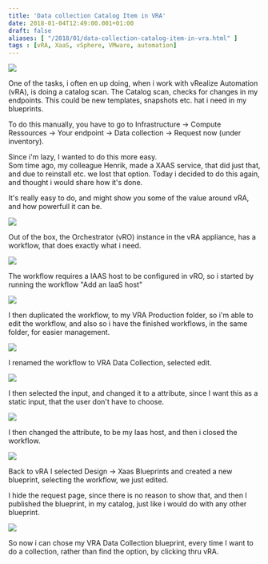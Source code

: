 ```yaml
---
title: 'Data collection Catalog Item in VRA'
date: 2018-01-04T12:49:00.001+01:00
draft: false
aliases: [ "/2018/01/data-collection-catalog-item-in-vra.html" ]
tags : [vRA, XaaS, vSphere, VMware, automation]
---
```


[![](https://4.bp.blogspot.com/-ZztK3DqfMjg/Wk4PVgdiFGI/AAAAAAABQyw/om4ggpptpgU--7D4tFYrfEdLOoQBzLxAQCLcBGAs/s640/cog-wheels-2125183_1280.jpg)](https://4.bp.blogspot.com/-ZztK3DqfMjg/Wk4PVgdiFGI/AAAAAAABQyw/om4ggpptpgU--7D4tFYrfEdLOoQBzLxAQCLcBGAs/s1600/cog-wheels-2125183_1280.jpg)

  
One of the tasks, i often en up doing, when i work with vRealize Automation (vRA), is doing a catalog scan. The Catalog scan, checks for changes in my endpoints. This could be new templates, snapshots etc. hat i need in my blueprints.  
  
To do this manually, you have to go to Infrastructure -> Compute Ressources -> Your endpoint -> Data collection -> Request now (under inventory).  
  
Since i'm lazy, I wanted to do this more easy.  
Som time ago, my colleague Henrik, made a XAAS service, that did just that, and due to reinstall etc. we lost that option. Today i decided to do this again, and thought i would share how it's done.  
  
It's really easy to do, and might show you some of the value around vRA, and how powerfull it can be.  
  

[![](https://3.bp.blogspot.com/-mhVF1cEGduU/Wk4Q5_Q7kGI/AAAAAAABQy8/qRCxNVdgZ7sY4n2L3Yj9_9Z6N7MiJmYUgCLcBGAs/s640/Sk%25C3%25A6rmbillede%2B2018-01-04%2Bkl.%2B12.32.20.png)](https://3.bp.blogspot.com/-mhVF1cEGduU/Wk4Q5_Q7kGI/AAAAAAABQy8/qRCxNVdgZ7sY4n2L3Yj9_9Z6N7MiJmYUgCLcBGAs/s1600/Sk%25C3%25A6rmbillede%2B2018-01-04%2Bkl.%2B12.32.20.png)

Out of the box, the Orchestrator (vRO) instance in the vRA appliance, has a workflow, that does exactly what i need.

  

[![](https://3.bp.blogspot.com/-iO8XOJ-XLF0/Wk4RRrqz-1I/AAAAAAABQzA/Dg93Hy5JdF8XOu3FOytNu0AMZXJRuuE-wCLcBGAs/s640/Sk%25C3%25A6rmbillede%2B2018-01-04%2Bkl.%2B12.34.10.png)](https://3.bp.blogspot.com/-iO8XOJ-XLF0/Wk4RRrqz-1I/AAAAAAABQzA/Dg93Hy5JdF8XOu3FOytNu0AMZXJRuuE-wCLcBGAs/s1600/Sk%25C3%25A6rmbillede%2B2018-01-04%2Bkl.%2B12.34.10.png)

The workflow requires a IAAS host to be configured in vRO, so i started by running the workflow "Add an IaaS host"

  

[![](https://4.bp.blogspot.com/-QGXLs7b93tE/Wk4Rw5JISkI/AAAAAAABQzI/rAyAViS3YkAx6zLwQpPCqiuBDuBTVwjsACLcBGAs/s640/Sk%25C3%25A6rmbillede%2B2018-01-04%2Bkl.%2B12.36.06.png)](https://4.bp.blogspot.com/-QGXLs7b93tE/Wk4Rw5JISkI/AAAAAAABQzI/rAyAViS3YkAx6zLwQpPCqiuBDuBTVwjsACLcBGAs/s1600/Sk%25C3%25A6rmbillede%2B2018-01-04%2Bkl.%2B12.36.06.png)

I then duplicated the workflow, to my VRA Production folder, so i'm able to edit the workflow, and also so i have the finished workflows, in the same folder, for easier management.

  

[![](https://1.bp.blogspot.com/-oad5P6ulsnw/Wk4SVv9asbI/AAAAAAABQzQ/p5gnIiHzKiMTOK0EPUNjgB21_You4XwQQCLcBGAs/s640/Sk%25C3%25A6rmbillede%2B2018-01-04%2Bkl.%2B12.38.48.png)](https://1.bp.blogspot.com/-oad5P6ulsnw/Wk4SVv9asbI/AAAAAAABQzQ/p5gnIiHzKiMTOK0EPUNjgB21_You4XwQQCLcBGAs/s1600/Sk%25C3%25A6rmbillede%2B2018-01-04%2Bkl.%2B12.38.48.png)

I renamed the workflow to VRA Data Collection, selected edit.

  

[![](https://1.bp.blogspot.com/-jbo8-QcPPAw/Wk4Sx6KXubI/AAAAAAABQzY/qKXDdrqjXMs65zw53SrHnlqmIEA5C9JrACLcBGAs/s640/Sk%25C3%25A6rmbillede%2B2018-01-04%2Bkl.%2B12.40.38.png)](https://1.bp.blogspot.com/-jbo8-QcPPAw/Wk4Sx6KXubI/AAAAAAABQzY/qKXDdrqjXMs65zw53SrHnlqmIEA5C9JrACLcBGAs/s1600/Sk%25C3%25A6rmbillede%2B2018-01-04%2Bkl.%2B12.40.38.png)

I then selected the input, and changed it to a attribute, since I want this as a static input, that the user don't have to choose.

  

[![](https://2.bp.blogspot.com/-eaOO9QsVVNo/Wk4TMjjRsyI/AAAAAAABQzg/U1o8i7QaDvEKznOYEim3PjyW845f3gxmQCLcBGAs/s640/Sk%25C3%25A6rmbillede%2B2018-01-04%2Bkl.%2B12.42.25.png)](https://2.bp.blogspot.com/-eaOO9QsVVNo/Wk4TMjjRsyI/AAAAAAABQzg/U1o8i7QaDvEKznOYEim3PjyW845f3gxmQCLcBGAs/s1600/Sk%25C3%25A6rmbillede%2B2018-01-04%2Bkl.%2B12.42.25.png)

I then changed the attribute, to be my Iaas host, and then i closed the workflow.

  

[![](https://4.bp.blogspot.com/-Bm0-IXKUQ08/Wk4TlCWNbEI/AAAAAAABQzk/B2ccaLqzcpIe_HlBiofwDnLFjPmpxXiXQCLcBGAs/s640/Sk%25C3%25A6rmbillede%2B2018-01-04%2Bkl.%2B12.43.57.png)](https://4.bp.blogspot.com/-Bm0-IXKUQ08/Wk4TlCWNbEI/AAAAAAABQzk/B2ccaLqzcpIe_HlBiofwDnLFjPmpxXiXQCLcBGAs/s1600/Sk%25C3%25A6rmbillede%2B2018-01-04%2Bkl.%2B12.43.57.png)

Back to vRA I selected Design -> Xaas Blueprints and created a new blueprint, selecting the workflow, we just edited.

  

I hide the request page, since there is no reason to show that, and then I published the blueprint, in my catalog, just like i would do with any other blueprint.

  

[![](https://1.bp.blogspot.com/-d7e0soR07Fo/Wk4UHnVzDLI/AAAAAAABQzs/36aqAPWXBwoXNsEFdt0tF_HVYzX6k0oegCLcBGAs/s640/Sk%25C3%25A6rmbillede%2B2018-01-04%2Bkl.%2B12.46.23.png)](https://1.bp.blogspot.com/-d7e0soR07Fo/Wk4UHnVzDLI/AAAAAAABQzs/36aqAPWXBwoXNsEFdt0tF_HVYzX6k0oegCLcBGAs/s1600/Sk%25C3%25A6rmbillede%2B2018-01-04%2Bkl.%2B12.46.23.png)

So now i can chose my VRA Data Collection blueprint, every time I want to do a collection, rather than find the option, by clicking thru vRA.